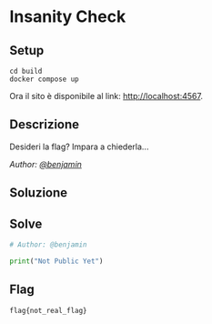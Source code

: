 # Insanity Check

## Setup
```
cd build
docker compose up
```
Ora il sito è disponibile al link: [http://localhost:4567](http://localhost:4567).

## Descrizione
Desideri la flag? Impara a chiederla...


*Author: [@benjamin](https://github.com/b3nj4m1no)*


## Soluzione


## Solve

```py
# Author: @benjamin

print("Not Public Yet")
```

## Flag
`flag{not_real_flag}`

